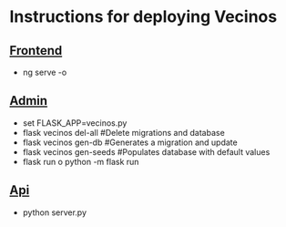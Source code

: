 # Instructions for deploying Vecinos

## [Frontend](frontend)
* ng serve -o


## [Admin](backend/admin)
* set FLASK_APP=vecinos.py
* flask vecinos del-all #Delete migrations and database
* flask vecinos gen-db #Generates a migration and update
* flask vecinos gen-seeds #Populates database with default values
* flask run o python -m flask run

## [Api](backend/api)
* python server.py
